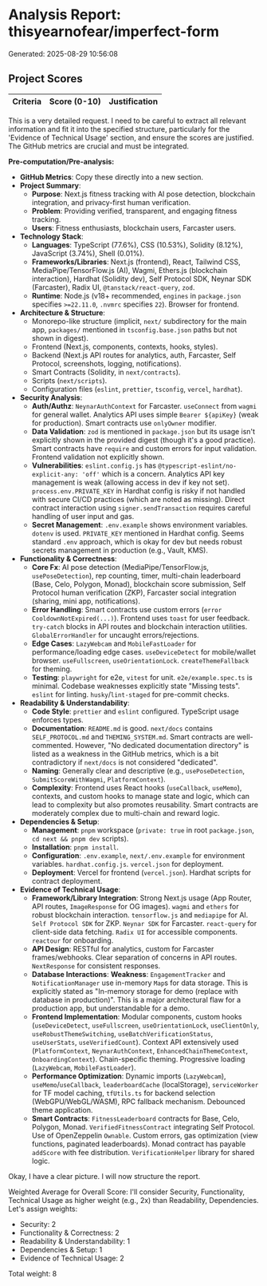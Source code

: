 # Analysis Report: thisyearnofear/imperfect-form

Generated: 2025-08-29 10:56:08

## Project Scores

| Criteria | Score (0-10) | Justification |
| :---------------------- | :----------- | :--------------------------------------------------------------------------------------------------------------------------------------------------------------------------------------------------------------------------------------------------------------------------------------------------------------------------------------------------------------------------------------------------------------------------------------------------------------------------------------------------------------------------------------------------------------------------------------------------------------------------------------------------------------------------------------------------------------------------------------------------------------------------------------------------------------------------------------------------------------------------------------------------------------------------------------------------------------------------------------------------------------------------------------------------------------------------------------------------------------------------------------------------------------------------------------------------------------------------------------------------------------------------------------------------------------------------------------------------------------------------------------------------------------------------------------------------------------------------------------------------------------------------------------------------------------------------------------------------------------------------------------------------------------------------------------------------------------------------------------------------------------------------------------------------------------------------------------------------------------------------------------------------------------------------------------------------------------------------------------------------------------------------------------------------------------------------------------------------------------------------------------------------------------------------------------------------------------------------------------------------------------------------------------------------------------------------------------------------------------------------------------------------------------------------------------------------------------------------------------------------------------------------------------------------------------------------------------------------------------------------------------------------------------------------------------------------------------------------------------------------------------------------------------------------------------------------------------------------------------------------------------------------------------------------------------------------------------------------------------------------------------------------------------------------------------------------------------------------------------------------------------------------------------------------------------------------------------------------------------------------------------------------------------------------------------------------------------------------------------------------------------------------------------------------------------------------------------------------------------------------------------------------------------------------------------------------------------------------------------------------------------------------------------------------------------------------------------------------------------------------------------------------------------------------------------------------------------------------------------------------------------------------------------------------------------------------------------------------------------------------------------------------------------------------------------------------------------------------------------------------------------------------------------------------------------------------------------------------------------------------------------------------------------------------------------------------------------------------------------------------------------------------------------------------------------------------------------------------------------------------------------------------------------------------------------------------------------------------------------------------------------------------------------------------------------------------------------------------------------------------------------------------------------------------------------------------------------------------------------------------------------------------------------------------------------------------------------------------------------------------------------------------------------------------------------------------------------------------------------------------------------------------------------------------------------------------------------------------------------------------------------------------------------------------------------------------------------------------------------------------------------------------------------------------------------------------------------------------------------------------------------------------------------------------------------------------------------------------------------------------------------------------------------------------------------------------------------------------------------------------------------------------------------------------------------------------------------------------------------------------------------------------------------------------------------------------------------------------------------------------------------------------------------------------------------------------------------------------------------------------------------------------------------------------------------------------------------------------------------------------------------------------------------------------------------------------------------------------------------------------------------------------------------------------------------------------------------------------------------------------------------------------------------------------------------------------------------------------------------------------------------------------------------------------------------------------------------------------------------------------------------------------------------------------------------------------------------------------------------------------------------------------------------------------------------------------------------------------------------------------------------------------------------------------------------------------------------------------------------------------------------------------------------------------------------------------------------------------------------------------------------------------------------------------------------------------------------------------------------------------------------------------------------------------------------------------------------------------------------------------------------------------------------------------------------------------------------------------------------------------------------------------------------------------------------------------------------------------------------------------------------------------------------------------------------------------------------------------------------------------------------------------------------------------------------------------------------------------------------------------------------------------------------------------------------------------------------------------------------------------------------------------------------------------------------------------------------------------------------------------------------------------------------------------------------------------------------------------------------------------------------------------------------------------------------------------------------------------------------------------------------------------------------------------------------------------------------------------------------------------------------------------------------------------------------------------------------------------------------------------------------------------------------------------------------------------------------------------------------------------------------------------------------------------------------------------------------------------------------------------------------------------------------------------------------------------------------------------------------------------------------------------------------------------------------------------------------------------------------------------------------------------------------------------------------------------------------------------------------------------------------------------------------------------------------------------------------------------------------------------------------------------------------------------------------------------------------------------------------------------------------------------------------------------------------------------------------------------------------------------------------------------------------------------------------------------------------------------------------------------------------------------------------------------------------------------------------------------------------------------------------------------------------------------------------------------------------------------------------------------------------------------------------------------------------------------------------------------------------------------------------------------------------------------------------------------------------------------------------------------------------------------------------------------------------------------------------------------------------------------------------------------------------------------------------------------------------------------------------------------------------------------------------------------------------------------------------------------------------------------------------------------------------------------------------------------------------------------------------------------------------------------------------------------------------------------------------------------------------------------------------------------------------------------------------------------------------------------------------------------------------------------------------------------------------------------------------------------------------------------------------------------------------------------------------------------------------------------------------------------------------------------------------------------------------------------------------------------------------------------------------------------------------------------------------------------------------------------------------------------------------------------------------------------------------------------------------------------------------------------------------------------------------------------------------------------------------------------------------------------------------------------------------------------------------------------------------------------------------------------------------------------------------------------------------------------------------------------------------------------------------------------------------------------------------------------------------------------------------------------------------------------------------------------------------------------------------------------------------------------------------------------------------------------------------------------------------------------------------------------------------------------------------------------------------------------------------------------------------------------------------------------------------------------------------------------------------------------------------------------------------------------------------------------------------------------------------------------------------------------------------------------------------------------------------------------------------------------------------------------------------------------------------------------------------------------------------------------------------------------------------------------------------------------------------------------------------------------------------------------------------------------------------------------------------------------------------------------------------------------------------------------------------------------------------------------------------------------------------------------------------------------------------------------------------------------------------------------------------------------------------------------------------------------------------------------------------------------------------------------------------------------------------------------------------------------------------------------------------------------------------------------------------------------------------------------------------------------------------------------------------------------------------------------------------------------------------------------------------------------------------------------------------------------------------------------------------------------------------------------------------------------------------------------------------------------------------------------------------------------------------------------------------------------------------------------------------------------------------------------------------------------------------------------------------------------------------------------------------------------------------------------------------------------------------------------------------------------------------------------------------------------------------------------------------------------------------------------------------------------------------------------------------------------------------------------------------------------------------------------------------------------------------------------------------------------------------------------------------------------------------------------------------------------------------------------------------------------------------------------------------------------------------------------------------------------------------------------------------------------------------------------------------------------------------------------------------------------------------------------------------------------------------------------------------------------------------------------------------------------------------------------------------------------------------------------------------------------------------------------------------------------------------------------------------------------------------------------------------------------------------------------------------------------------------------------------------------------------------------------------------------------------------------------------------------------------------------------------------------------------------------------------------------------------------------------------------------------------------------------------------------------------------------------------------------------------------------------------------------------------------------------------------------------------------------------------------------------------------------------------------------------------------------------------------------------------------------------------------------------------------------------------------------------------------------------------------------------------------------------------------------------------------------------------------------------------------------------------------------------------------------------------------------------------------------------------------------------------------------------------------------------------------------------------------------------------------------------------------------------------------------------------------------------------------------------------------------------------------------------------------------------------------------------------------------------------------------------------------------------------------------------------------------------------------------------------------------------------------------------------------------------------------------------------------------------------------------------------------------------------------------------------------------------------------------------------------------------------------------------------------------------------------------------------------------------------------------------------------------------------------------------------------------------------------------------------------------------------------------------------------------------------------------------------------------------------------------------------------------------------------------------------------------------------------------------------------------------------------------------------------------------------------------------------------------------------------------------------------------------------------------------------------------------------------------------------------------------------------------------------------------------------------------------------------------------------------------------------------------------------------------------------------------------------------------------------------------------------------------------------------------------------------------------------------------------------------------------------------------------------------------------------------------------------------------------------------------------------------------------------------------------------------------------------------------------------------------------------------------------------------------------------------------------------------------------------------------------------------------------------------------------------------------------------------------------------------------------------------------------------------------------------------------------------------------------------------------------------------------------------------------------------------------------------------------------------------------------------------------------------------------------------------------------------------------------------------------------------------------------------------------------------------------------------------------------------------------------------------------------------------------------------------------------------------------------------------------------------------------------------------------------------------------------------------------------------------------------------------------------------------------------------------------------------------------------------------------------------------------------------------------------------------------------------------------------------------------------------------------------------------------------------------------------------------------------------------------------------------------------------------------------------------------------------------------------------------------------------------------------------------------------------------------------------------------------------------------------------------------------------------------------------------------------------------------------------------------------------------------------------------------------------------------------------------------------------------------------------------------------------------------------------------------------------------------------------------------------------------------------------------------------------------------------------------------------------------------------------------------------------------------------------------------------------------------------------------------------------------------------------------------------------------------------------------------------------------------------------------------------------------------------------------------------------------------------------------------------------------------------------------------------------------------------------------------------------------------------------------------------------------------------------------------------------------------------------------------------------------------------------------------------------------------------------------------------------------------------------------------------------------------------------------------------------------------------------------------------------------------------------------------------------------------------------------------------------------------------------------------------------------------------------------------------------------------------------------------------------------------------------------------------------------------------------------------------------------------------------------------------------------------------------------------------------------------------------------------------------------------------------------------------------------------------------------------------------------------------------------------------------------------------------------------------------------------------------------------------------------------------------------------------------------------------------------------------------------------------------------------------------------------------------------------------------------------------------------------------------------------------------------------------------------------------------------------------------------------------------------------------------------------------------------------------------------------------------------------------------------------------------------------------------------------------------------------------------------------------------------------------------------------------------------------------------------------------------------------------------------------------------------------------------------------------------------------------------------------------------------------------------------------------------------------------------------------------------------------------------------------------------------------------------------------------------------------------------------------------------------------------------------------------------------------------------------------------------------------------------------------------------------------------------------------------------------------------------------------------------------------------------------------------------------------------------------------------------------------------------------------------------------------------------------------------------------------------------------------------------------------------------------------------------------------------------------------------------------------------------------------------------------------------------------------------------------------------------------------------------------------------------------------------------------------------------------------------------------------------------------------------------------------------------------------------------------------------------------------------------------------------------------------------------------------------------------------------------------------------------------------------------------------------------------------------------------------------------------------------------------------------------------------------------------------------------------------------------------------------------------------------------------------------------------------------------------------------------------------------------------------------------------------------------------------------------------------------------------------------------------------------------------------------------------------------------------------------------------------------------------------------------------------------------------------------------------------------------------------------------------------------------------------------------------------------------------------------------------------------------------------------------------------------------------------------------------------------------------------------------------------------------------------------------------------------------------------------------------------------------------------------------------------------------------------------------------------------------------------------------------------------------------------------------------------------------------------------------------------------------------------------------------------------------------------------------------------------------------------------------------------------------------------------------------------------------------------------------------------------------------------------------------------------------------------------------------------------------------------------------------------------------------------------------------------------------------------------------------------------------------------------------------------------------------------------------------------------------------------------------------------------------------------------------------------------------------------------------------------------------------------------------------------------------------------------------------------------------------------------------------------------------------------------------------------------------------------------------------------------------------------------------------------------------------------------------------------------------------------------------------------------------------------------------------------------------------------------------------------------------------------------------------------------------------------------------------------------------------------------------------------------------------------------------------------------------------------------------------------------------------------------------------------------------------------------------------------------------------------------------------------------------------------------------------------------------------------------------------------------------------------------------------------------------------------------------------------------------------------------------------------------------------------------------------------------------------------------------------------------------------------------------------------------------------------------------------------------------------------------------------------------------------------------------------------------------------------------------------------------------------------------------------------------------------------------------------------------------------------------------------------------------------------------------------------------------------------------------------------------------------------------------------------------------------------------------------------------------------------------------------------------------------------------------------------------------------------------------------------------------------------------------------------------------------------------------------------------------------------------------------------------------------------------------------------------------------------------------------------------------------------------------------------------------------------------------------------------------------------------------------------------------------------------------------------------------------------------------------------------------------------------------------------------------------------------------------------------------------------------------------------------------------------------------------------------------------------------------------------------------------------------------------------------------------------------------------------------------------------------------------------------------------------------------------------------------------------------------------------------------------------------------------------------------------------------------------------------------------------------------------------------------------------------------------------------------------------------------------------------------------------------------------------------------------------------------------------------------------------------------------------------------------------------------------------------------------------------------------------------------------------------------------------------------------------------------------------------------------------------------------------------------------------------------------------------------------------------------------------------------------------------------------------------------------------------------------------------------------------------------------------------------------------------------------------------------------------------------------------------------------------------------------------------------------------------------------------------------------------------------------------------------------------------------------------------------------------------------------------------------------------------------------------------------------------------------------------------------------------------------------------------------------------------------------------------------------------------------------------------------------------------------------------------------------------------------------------------------------------------------------------------------------------------------------------------------------------------------------------------------------------------------------------------------------------------------------------------------------------------------------------------------------------------------------------------------------------------------------------------------------------------------------------------------------------------------------------------------------------------------------------------------------------------------------------------------------------------------------------------------------------------------------------------------------------------------------------------------------------------------------------------------------------------------------------------------------------------------------------------------------------------------------------------------------------------------------------------------------------------------------------------------------------------------------------------------------------------------------------------------------------------------------------------------------------------------------------------------------------------------------------------------------------------------------------------------------------------------------------------------------------------------------------------------------------------------------------------------------------------------------------------------------------------------------------------------------------------------------------------------------------------------------------------------------------------------------------------------------------------------------------------------------------------------------------------------------------------------------------------------------------------------------------------------------------------------------------------------------------------------------------------------------------------------------------------------------------------------------------------------------------------------------------------------------------------------------------------------------------------------------------------------------------------------------------------------------------------------------------------------------------------------------------------------------------------------------------------------------------------------------------------------------------------------------------------------------------------------------------------------------------------------------------------------------------------------------------------------------------------------------------------------------------------------------------------------------------------------------------------------------------------------------------------------------------------------------------------------------------------------------------------------------------------------------------------------------------------------------------------------------------------------------------------------------------------------------------------------------------------------------------------------------------------------------------------------------------------------------------------------------------------------------------------------------------------------------------------------------------------------------------------------------------------------------------------------------------------------------------------------------------------------------------------------------------------------------------------------------------------------------------------------------------------------------------------------------------------------------------------------------------------------------------------------------------------------------------------------------------------------------------------------------------------------------------------------------------------------------------------------------------------------------------------------------------------------------------------------------------------------------------------------------------------------------------------------------------------------------------------------------------------------------------------------------------------------------------------------------------------------------------------------------------------------------------------------------------------------------------------------------------------------------------------------------------------------------------------------------------------------------------------------------------------------------------------------------------------------------------------------------------------------------------------------------------------------------------------------------------------------------------------------------------------------------------------------------------------------------------------------------------------------------------------------------------------------------------------------------------------------------------------------------------------------------------------------------------------------------------------------------------------------------------------------------------------------------------------------------------------------------------------------------------------------------------------------------------------------------------------------------------------------------------------------------------------------------------------------------------------------------------------------------------------------------------------------------------------------------------------------------------------------------------------------------------------------------------------------------------------------------------------------------------------------------------------------------------------------------------------------------------------------------------------------------------------------------------------------------------------------------------------------------------------------------------------------------------------------------------------------------------------------------------------------------------------------------------------------------------------------------------------------------------------------------------------------------------------------------------------------------------------------------------------------------------------------------------------------------------------------------------------------------------------------------------------------------------------------------------------------------------------------------------------------------------------------------------------------------------------------------------------------------------------------------------------------------------------------------------------------------------------------------------------------------------------------------------------------------------------------------------------------------------------------------------------------------------------------------------------------------------------------------------------------------------------------------------------------------------------------------------------------------------------------------------------------------------------------------------------------------------------------------------------------------------------------------------------------------------------------------------------------------------------------------------------------------------------------------------------------------------------------------------------------------------------------------------------------------------------------------------------------------------------------------------------------------------------------------------------------------------------------------------------------------------------------------------------------------------------------------------------------------------------------------------------------------------------------------------------------------------------------------------------------------------------------------------------------------------------------------------------------------------------------------------------------------------------------------------------------------------------------------------------------------------------------------------------------------------------------------------------------------------------------------------------------------------------------------------------------------------------------------------------------------------------------------------------------------------------------------------------------------------------------------------------------------------------------------------------------------------------------------------------------------------------------------------------------------------------------------------------------------------------------------------------------------------------------------------------------------------------------------------------------------------------------------------------------------------------------------------------------------------------------------------------------------------------------------------------------------------------------------------------------------------------------------------------------------------------------------------------------------------------------------------------------------------------------------------------------------------------------------------------------------------------------------------------------------------------------------------------------------------------------------------------------------------------------------------------------------------------------------------------------------------------------------------------------------------------------------------------------------------------------------------------------------------------------------------------------------------------------------------------------------------------------------------------------------------------------------------------------------------------------------------------------------------------------------------------------------------------------------------------------------------------------------------------------------------------------------------------------------------------------------------------------------------------------------------------------------------------------------------------------------------------------------------------------------------------------------------------------------------------------------------------------------------------------------------------------------------------------------------------------------------------------------------------------------------------------------------------------------------------------------------------------------------------------------------------------------------------------------------------------------------------------------------------------------------------------------------------------------------------------------------------------------------------------------------------------------------------------------------------------------------------------------------------------------------------------------------------------------------------------------------------------------------------------------------------------------------------------------------------------------------------------------------------------------------------------------------------------------------------------------------------------------------------------------------------------------------------------------------------------------------------------------------------------------------------------------------------------------------------------------------------------------------------------------------------------------------------------------------------------------------------------------------------------------------------------------------------------------------------------------------------------------------------------------------------------------------------------------------------------------------------------------------------------------------------------------------------------------------------------------------------------------------------------------------------------------------------------------------------------------------------------------------------------------------------------------------------------------------------------------------------------------------------------------------------------------------------------------------------------------------------------------------------------------------------------------------------------------------------------------------------------------------------------------------------------------------------------------------------------------------------------------------------------------------------------------------------------------------------------------------------------------------------------------------------------------------------------------------------------------------------------------------------------------------------------------------------------------------------------------------------------------------------------------------------------------------------------------------------------------------------------------------------------------------------------------------------------------------------------------------------------------------------------------------------------------------------------------------------------------------------------------------------------------------------------------------------------------------------------------------------------------------------------------------------------------------------------------------------------------------------------------------------------------------------------------------------------------------------------------------------------------------------------------------------------------------------------------------------------------------------------------------------------------------------------------------------------------------------------------------------------------------------------------------------------------------------------------------------------------------------------------------------------------------------------------------------------------------------------------------------------------------------------------------------------------------------------------------------------------------------------------------------------------------------------------------------------------------------------------------------------------------------------------------------------------------------------------------------------------------------------------------------------------------------------------------------------------------------------------------------------------------------------------------------------------------------------------------------------------------------------------------------------------------------------------------------------------------------------------------------------------------------------------------------------------------------------------------------------------------------------------------------------------------------------------------------------------------------------------------------------------------------------------------------------------------------------------------------------------------------------------------------------------------------------------------------------------------------------------------------------------------------------------------------------------------------------------------------------------------------------------------------------------------------------------------------------------------------------------------------------------------------------------------------------------------------------------------------------------------------------------------------------------------------------------------------------------------------------------------------------------------------------------------------------------------------------------------------------------------------------------------------------------------------------------------------------------------------------------------------------------------------------------------------------------------------------------------------------------------------------------------------------------------------------------------------------------------------------------------------------------------------------------------------------------------------------------------------------------------------------------------------------------------------------------------------------------------------------------------------------------------------------------------------------------------------------------------------------------------------------------------------------------------------------------------------------------------------------------------------------------------------------------------------------------------------------------------------------------------------------------------------------------------------------------------------------------------------------------------------------------------------------------------------------------------------------------------------------------------------------------------------------------------------------------------------------------------------------------------------------------------------------------------------------------------------------------------------------------------------------------------------------------------------------------------------------------------------------------------------------------------------------------------------------------------------------------------------------------------------------------------------------------------------------------------------------------------------------------------------------------------------------------------------------------------------------------------------------------------------------------------------------------------------------------------------------------------------------------------------------------------------------------------------------------------------------------------------------------------------------------------------------------------------------------------------------------------------------------------------------------------------------------------------------------------------------------------------------------------------------------------------------------------------------------------------------------------------------------------------------------------------------------------------------------------------------------------------------------------------------------------------------------------------------------------------------------------------------------------------------------------------------------------------------------------------------------------------------------------------------------------------------------------------------------------------------------------------------------------------------------------------------------------------------------------------------------------------------------------------------------------------------------------------------------------------------------------------------------------------------------------------------------------------------------------------------------------------------------------------------------------------------------------------------------------------------------------------------------------------------------------------------------------------------------------------------------------------------------------------------------------------------------------------------------------------------------------------------------------------------------------------------------------------------------------------------------------------------------------------------------------------------------------------------------------------------------------------------------------------------------------------------------------------------------------------------------------------------------------------------------------------------------------------------------------------------------------------------------------------------------------------------------------------------------------------------------------------------------------------------------------------------------------------------------------------------------------------------------------------------------------------------------------------------------------------------------------------------------------------------------------------------------------------------------------------------------------------------------------------------------------------------------------------------------------------------------------------------------------------------------------------------------------------------------------------------------------------------------------------------------------------------------------------------------------------------------------------------------------------------------------------------------------------------------------------------------------------------------------------------------------------------------------------------------------------------------------------------------------------------------------------------------------------------------------------------------------------------------------------------------------------------------------------------------------------------------------------------------------------------------------------------------------------------------------------------------------------------------------------------------------------------------------------------------------------------------------------------------------------------------------------------------------------------------------------------------------------------------------------------------------------------------------------------------------------------------------------------------------------------------------------------------------------------------------------------------------------------------------------------------------------------------------------------------------------------------------------------------------------------------------------------------------------------------------------------------------------------------------------------------------------------------------------------------------------------------------------------------------------------------------------------------------------------------------------------------------------------------------------------------------------------------------------------------------------------------------------------------------------------------------------------------------------------------------------------------------------------------------------------------------------------------------------------------------------------------------------------------------------------------------------------------------------------------------------------------------------------------------------------------------------------------------------------------------------------------------------------------------------------------------------------------------------------------------------------------------------------------------------------------------------------------------------------------------------------------------------------------------------------------------------------------------------------------------------------------------------------------------------------------------------------------------------------------------------------------------------------------------------------------------------------------------------------------------------------------------------------------------------------------------------------------------------------------------------------------------------------------------------------------------------------------------------------------------------------------------------------------------------------------------------------------------------------------------------------------------------------------------------------------------------------------------------------------------------------------------------------------------------------------------------------------------------------------------------------------------------------------------------------------------------------------------------------------------------------------------------------------------------------------------------------------------------------------------------------------------------------------------------------------------------------------------------------------------------------------------------------------------------------------------------------------------------------------------------------------------------------------------------------------------------------------------------------------------------------------------------------------------------------------------------------------------------------------------------------------------------------------------------------------------------------------------------------------------------------------------------------------------------------------------------------------------------------------------------------------------------------------------------------------------------------------------------------------------------------------------------------------------------------------------------------------------------------------------------------------------------------------------------------------------------------------------------------------------------------------------------------------------------------------------------------------------------------------------------------------------------------------------------------------------------------------------------------------------------------------------------------------------------------------------------------------------------------------------------------------------------------------------------------------------------------------------------------------------------------------------------------------------------------------------------------------------------------------------------------------------------------------------------------------------------------------------------------------------------------------------------------------------------------------------------------------------------------------------------------------------------------------------------------------------------------------------------------------------------------------------------------------------------------------------------------------------------------------------------------------------------------------------------------------------------------------------------------------------------------------------------------------------------------------------------------------------------------------------------------------------------------------------------------------------------------------------------------------------------------------------------------------------------------------------------------------------------------------------------------------------------------------------------------------------------------------------------------------------------------------------------------------------------------------------------------------------------------------------------------------------------------------------------------------------------------------------------------------------------------------------------------------------------------------------------------------------------------------------------------------------------------------------------------------------------------------------------------------------------------------------------------------------------------------------------------------------------------------------------------------------------------------------------------------------------------------------------------------------------------------------------------------------------------------------------------------------------------------------------------------------------------------------------------------------------------------------------------------------------------------------------------------------------------------------------------------------------------------------------------------------------------------------------------------------------------------------------------------------------------------------------------------------------------------------------------------------------------------------------------------------------------------------------------------------------------------------------------------------------------------------------------------------------------------------------------------------------------------------------------------------------------------------------------------------------------------------------------------------------------------------------------------------------------------------------------------------------------------------------------------------------------------------------------------------------------------------------------------------------------------------------------------------------------------------------------------------------------------------------------------------------------------------------------------------------------------------------------------------------------------------------------------------------------------------------------------------------------------------------------------------------------------------------------------------------------------------------------------------------------------------------------------------------------------------------------------------------------------------------------------------------------------------------------------------------------------------------------------------------------------------------------------------------------------------------------------------------------------------------------------------------------------------------------------------------------------------------------------------------------------------------------------------------------------------------------------------------------------------------------------------------------------------------------------------------------------------------------------------------------------------------------------------------------------------------------------------------------------------------------------------------------------------------------------------------------------------------------------------------------------------------------------------------------------------------------------------------------------------------------------------------------------------------------------------------------------------------------------------------------------------------------------------------------------------------------------------------------------------------------------------------------------------------------------------------------------------------------------------------------------------------------------------------------------------------------------------------------------------------------------------------------------------------------------------------------------------------------------------------------------------------------------------------------------------------------------------------------------------------------------------------------------------------------------------------------------------------------------------------------------------------------------------------------------------------------------------------------------------------------------------------------------------------------------------------------------------------------------------------------------------------------------------------------------------------------------------------------------------------------------------------------------------------------------------------------------------------------------------------------------------------------------------------------------------------------------------------------------------------------------------------------------------------------------------------------------------------------------------------------------------------------------------------------------------------------------------------------------------------------------------------------------------------------------------------------------------------------------------------------------------------------------------------------------------------------------------------------------------------------------------------------------------------------------------------------------------------------------------------------------------------------------------------------------------------------------------------------------------------------------------------------------------------------------------------------------------------------------------------------------------------------------------------------------------------------------------------------------------------------------------------------------------------------------------------------------------------------------------------------------------------------------------------------------------------------------------------------------------------------------------------------------------------------------------------------------------------------------------------------------------------------------------------------------------------------------------------------------------------------------------------------------------------------------------------------------------------------------------------------------------------------------------------------------------------------------------------------------------------------------------------------------------------------------------------------------------------------------------------------------------------------------------------------------------------------------------------------------------------------------------------------------------------------------------------------------------------------------------------------------------------------------------------------------------------------------------------------------------------------------------------------------------------------------------------------------------------------------------------------------------------------------------------------------------------------------------------------------------------------------------------------------------------------------------------------------------------------------------------------------------------------------------------------------------------------------------------------------------------------------------------------------------------------------------------------------------------------------------------------------------------------------------------------------------------------------------------------------------------------------------------------------------------------------------------------------------------------------------------------------------------------------------------------------------------------------------------------------------------------------------------------------------------------------------------------------------------------------------------------------------------------------------------------------------------------------------------------------------------------------------------------------------------------------------------------------------------------------------------------------------------------------------------------------------------------------------------------------------------------------------------------------------------------------------------------------------------------------------------------------------------------------------------------------------------------------------------------------------------------------------------------------------------------------------------------------------------------------------------------------------------------------------------------------------------------------------------------------------------------------------------------------------------------------------------------------------------------------------------------------------------------------------------------------------------------------------------------------------------------------------------------------------------------------------------------------------------------------------------------------------------------------------------------------------------------------------------------------------------------------------------------------------------------------------------------------------------------------------------------------------------------------------------------------------------------------------------------------------------------------------------------------------------------------------------------------------------------------------------------------------------------------------------------------------------------------------------------------------------------------------------------------------------------------------------------------------------------------------------------------------------------------------------------------------------------------------------------------------------------------------------------------------------------------------------------------------------------------------------------------------------------------------------------------------------------------------------------------------------------------------------------------------------------------------------------------------------------------------------------------------------------------------------------------------------------------------------------------------------------------------------------------------------------------------------------------------------------------------------------------------------------------------------------------------------------------------------------------------------------------------------------------------------------------------------------------------------------------------------------------------------------------------------------------------------------------------------------------------------------------------------------------------------------------------------------------------------------------------------------------------------------------------------------------------------------------------------------------------------------------------------------------------------------------------------------------------------------------------------------------------------------------------------------------------------------------------------------------------------------------------------------------------------------------------------------------------------------------------------------------------------------------------------------------------------------------------------------------------------------------------------------------------------------------------------------------------------------------------------------------------------------------------------------------------------------------------------------------------------------------------------------------------------------------------------------------------------------------------------------------------------------------------------------------------------------------------------------------------------------------------------------------------------------------------------------------------------------------------------------------------------------------------------------------------------------------------------------------------------------------------------------------------------------------------------------------------------------------------------------------------------------------------------------------------------------------------------------------------------------------------------------------------------------------------------------------------------------------------------------------------------------------------------------------------------------------------------------------------------------------------------------------------------------------------------------------------------------------------------------------------------------------------------------------------------------------------------------------------------------------------------------------------------------------------------------------------------------------------------------------------------------------------------------------------------------------------------------------------------------------------------------------------------------------------------------------------------------------------------------------------------------------------------------------------------------------------------------------------------------------------------------------------------------------------------------------------------------------------------------------------------------------------------------------------------------------------------------------------------------------------------------------------------------------------------------------------------------------------------------------------------------------------------------------------------------------------------------------------------------------------------------------------------------------------------------------------------------------------------------------------------------------------------------------------------------------------------------------------------------------------------------------------------------------------------------------------------------------------------------------------------------------------------------------------------------------------------------------------------------------------------------------------------------------------------------------------------------------------------------------------------------------------------------------------------------------------------------------------------------------------------------------------------------------------------------------------------------------------------------------------------------------------------------------------------------------------------------------------------------------------------------------------------------------------------------------------------------------------------------------------------------------------------------------------------------------------------------------------------------------------------------------------------------------------------------------------------------------------------------------------------------------------------------------------------------------------------------------------------------------------------------------------------------------------------------------------------------------------------------------------------------------------------------------------------------------------------------------------------------------------------------------------------------------------------------------------------------------------------------------------------------------------------------------------------------------------------------------------------------------------------------------------------------------------------------------------------------------------------------------------------------------------------------------------------------------------------------------------------------------------------------------------------------------------------------------------------------------------------------------------------------------------------------------------------------------------------------------------------------------------------------------------------------------------------------------------------------------------------------------------------------------------------------------------------------------------------------------------------------------------------------------------------------------------------------------------------------------------------------------------------------------------------------------------------------------------------------------------------------------------------------------------------------------------------------------------------------------------------------------------------------------------------------------------------------------------------------------------------------------------------------------------------------------------------------------------------------------------------------------------------------------------------------------------------------------------------------------------------------------------------------------------------------------------------------------------------------------------------------------------------------------------------------------------------------------------------------------------------------------------------------------------------------------------------------------------------------------------------------------------------------------------------------------------------------------------------------------------------------------------------------------------------------------------------------------------------------------------------------------------------------------------------------------------------------------------------------------------------------------------------------------------------------------------------------------------------------------------------------------------------------------------------------------------------------------------------------------------------------------------------------------------------------------------------------------------------------------------------------------------------------------------------------------------------------------------------------------------------------------------------------------------------------------------------------------------------------------------------------------------------------------------------------------------------------------------------------------------------------------------------------------------------------------------------------------------------------------------------------------------------------------------------------------------------------------------------------------------------------------------------------------------------------------------------------------------------------------------------------------------------------------------------------------------------------------------------------------------------------------------------------------------------------------------------------------------------------------------------------------------------------------------------------------------------------------------------------------------------------------------------------------------------------------------------------------------------------------------------------------------------------------------------------------------------------------------------------------------------------------------------------------------------------------------------------------------------------------------------------------------------------------------------------------------------------------------------------------------------------------------------------------------------------------------------------------------------------------------------------------------------------------------------------------------------------------------------------------------------------------------------------------------------------------------------------------------------------------------------------------------------------------------------------------------------------------------------------------------------------------------------------------------------------------------------------------------------------------------------------------------------------------------------------------------------------------------------------------------------------------------------------------------------------------------------------------------------------------------------------------------------------------------------------------------------------------------------------------------------------------------------------------------------------------------------------------------------------------------------------------------------------------------------------------------------------------------------------------------------------------------------------------------------------------------------------------------------------------------------------------------------------------------------------------------------------------------------------------------------------------------------------------------------------------------------------------------------------------------------------------------------------------------------------------------------------------------------------------------------------------------------------------------------------------------------------------------------------------------------------------------------------------------------------------------------------------------------------------------------------------------------------------------------------------------------------------------------------------------------------------------------------------------------------------------------------------------------------------------------------------------------------------------------------------------------------------------------------------------------------------------------------------------------------------------------------------------------------------------------------------------------------------------------------------------------------------------------------------------------------------------------------------------------------------------------------------------------------------------------------------------------------------------------------------------------------------------------------------------------------------------------------------------------------------------------------------------------------------------------------------------------------------------------------------------------------------------------------------------------------------------------------------------------------------------------------------------------------------------------------------------------------------------------------------------------------------------------------------------------------------------------------------------------------------------------------------------------------------------------------------------------------------------------------------------------------------------------------------------------------------------------------------------------------------------------------------------------------------------------------------------------------------------------------------------------------------------------------------------------------------------------------------------------------------------------------------------------------------------------------------------------------------------------------------------------------------------------------------------------------------------------------------------------------------------------------------------------------------------------------------------------------------------------------------------------------------------------------------------------------------------------------------------------------------------------------------------------------------------------------------------------------------------------------------------------------------------------------------------------------------------------------------------------------------------------------------------------------------------------------------------------------------------------------------------------------------------------------------------------------------------------------------------------------------------------------------------------------------------------------------------------------------------------------------------------------
This is a very detailed request. I need to be careful to extract all relevant information and fit it into the specified structure, particularly for the 'Evidence of Technical Usage' section, and ensure the scores are justified. The GitHub metrics are crucial and must be integrated.

**Pre-computation/Pre-analysis:**

*   **GitHub Metrics**: Copy these directly into a new section.
*   **Project Summary**:
    *   **Purpose**: Next.js fitness tracking with AI pose detection, blockchain integration, and privacy-first human verification.
    *   **Problem**: Providing verified, transparent, and engaging fitness tracking.
    *   **Users**: Fitness enthusiasts, blockchain users, Farcaster users.
*   **Technology Stack**:
    *   **Languages**: TypeScript (77.6%), CSS (10.53%), Solidity (8.12%), JavaScript (3.74%), Shell (0.01%).
    *   **Frameworks/Libraries**: Next.js (frontend), React, Tailwind CSS, MediaPipe/TensorFlow.js (AI), Wagmi, Ethers.js (blockchain interaction), Hardhat (Solidity dev), Self Protocol SDK, Neynar SDK (Farcaster), Radix UI, `@tanstack/react-query`, `zod`.
    *   **Runtime**: Node.js (v18+ recommended, `engines` in `package.json` specifies `>=22.11.0`, `.nvmrc` specifies `22`). Browser for frontend.
*   **Architecture & Structure**:
    *   Monorepo-like structure (implicit, `next/` subdirectory for the main app, `packages/` mentioned in `tsconfig.base.json` paths but not shown in digest).
    *   Frontend (Next.js, components, contexts, hooks, styles).
    *   Backend (Next.js API routes for analytics, auth, Farcaster, Self Protocol, screenshots, logging, notifications).
    *   Smart Contracts (Solidity, in `next/contracts`).
    *   Scripts (`next/scripts`).
    *   Configuration files (`eslint`, `prettier`, `tsconfig`, `vercel`, `hardhat`).
*   **Security Analysis**:
    *   **Auth/Authz**: `NeynarAuthContext` for Farcaster. `useConnect` from `wagmi` for general wallet. Analytics API uses simple `Bearer ${apiKey}` (weak for production). Smart contracts use `onlyOwner` modifier.
    *   **Data Validation**: `zod` is mentioned in `package.json` but its usage isn't explicitly shown in the provided digest (though it's a good practice). Smart contracts have `require` and custom errors for input validation. Frontend validation not explicitly shown.
    *   **Vulnerabilities**: `eslint.config.js` has `@typescript-eslint/no-explicit-any: 'off'` which is a concern. Analytics API key management is weak (allowing access in dev if key not set). `process.env.PRIVATE_KEY` in Hardhat config is risky if not handled with secure CI/CD practices (which are noted as missing). Direct contract interaction using `signer.sendTransaction` requires careful handling of user input and gas.
    *   **Secret Management**: `.env.example` shows environment variables. `dotenv` is used. `PRIVATE_KEY` mentioned in Hardhat config. Seems standard `.env` approach, which is okay for dev but needs robust secrets management in production (e.g., Vault, KMS).
*   **Functionality & Correctness**:
    *   **Core Fx**: AI pose detection (MediaPipe/TensorFlow.js, `usePoseDetection`), rep counting, timer, multi-chain leaderboard (Base, Celo, Polygon, Monad), blockchain score submission, Self Protocol human verification (ZKP), Farcaster social integration (sharing, mini app, notifications).
    *   **Error Handling**: Smart contracts use custom errors (`error CooldownNotExpired(...)`). Frontend uses `toast` for user feedback. `try-catch` blocks in API routes and blockchain interaction utilities. `GlobalErrorHandler` for uncaught errors/rejections.
    *   **Edge Cases**: `LazyWebcam` and `MobileFastLoader` for performance/loading edge cases. `useDeviceDetect` for mobile/wallet browser. `useFullscreen`, `useOrientationLock`. `createThemeFallback` for theming.
    *   **Testing**: `playwright` for e2e, `vitest` for unit. `e2e/example.spec.ts` is minimal. Codebase weaknesses explicitly state "Missing tests". `eslint` for linting. `husky`/`lint-staged` for pre-commit checks.
*   **Readability & Understandability**:
    *   **Code Style**: `prettier` and `eslint` configured. TypeScript usage enforces types.
    *   **Documentation**: `README.md` is good. `next/docs` contains `SELF_PROTOCOL.md` and `THEMING_SYSTEM.md`. Smart contracts are well-commented. However, "No dedicated documentation directory" is listed as a weakness in the GitHub metrics, which is a bit contradictory if `next/docs` is not considered "dedicated".
    *   **Naming**: Generally clear and descriptive (e.g., `usePoseDetection`, `SubmitScoreWithWagmi`, `PlatformContext`).
    *   **Complexity**: Frontend uses React hooks (`useCallback`, `useMemo`), contexts, and custom hooks to manage state and logic, which can lead to complexity but also promotes reusability. Smart contracts are moderately complex due to multi-chain and reward logic.
*   **Dependencies & Setup**:
    *   **Management**: `pnpm` workspace (`private: true` in root `package.json`, `cd next && pnpm dev` scripts).
    *   **Installation**: `pnpm install`.
    *   **Configuration**: `.env.example`, `next/.env.example` for environment variables. `hardhat.config.js`. `vercel.json` for deployment.
    *   **Deployment**: Vercel for frontend (`vercel.json`). Hardhat scripts for contract deployment.
*   **Evidence of Technical Usage**:
    *   **Framework/Library Integration**: Strong Next.js usage (App Router, API routes, `ImageResponse` for OG images). `wagmi` and `ethers` for robust blockchain interaction. `tensorflow.js` and `mediapipe` for AI. `Self Protocol SDK` for ZKP. `Neynar SDK` for Farcaster. `react-query` for client-side data fetching. `Radix UI` for accessible components. `reactour` for onboarding.
    *   **API Design**: RESTful for analytics, custom for Farcaster frames/webhooks. Clear separation of concerns in API routes. `NextResponse` for consistent responses.
    *   **Database Interactions**: **Weakness**: `EngagementTracker` and `NotificationManager` use in-memory `Map`s for data storage. This is explicitly stated as "In-memory storage for demo (replace with database in production)". This is a major architectural flaw for a production app, but understandable for a demo.
    *   **Frontend Implementation**: Modular components, custom hooks (`useDeviceDetect`, `useFullscreen`, `useOrientationLock`, `useClientOnly`, `useRobustThemeSwitching`, `useBatchVerificationStatus`, `useUserStats`, `useVerifiedCount`). Context API extensively used (`PlatformContext`, `NeynarAuthContext`, `EnhancedChainThemeContext`, `OnboardingContext`). Chain-specific theming. Progressive loading (`LazyWebcam`, `MobileFastLoader`).
    *   **Performance Optimization**: Dynamic imports (`LazyWebcam`), `useMemo`/`useCallback`, `leaderboardCache` (localStorage), `serviceWorker` for TF model caching, `tfUtils.ts` for backend selection (WebGPU/WebGL/WASM), RPC fallback mechanism. Debounced theme application.
    *   **Smart Contracts**: `FitnessLeaderboard` contracts for Base, Celo, Polygon, Monad. `VerifiedFitnessContract` integrating Self Protocol. Use of OpenZeppelin `Ownable`. Custom errors, gas optimization (view functions, paginated leaderboards). Monad contract has payable `addScore` with fee distribution. `VerificationHelper` library for shared logic.

Okay, I have a clear picture. I will now structure the report.

Weighted Average for Overall Score: I'll consider Security, Functionality, Technical Usage as higher weight (e.g., 2x) than Readability, Dependencies.
Let's assign weights:
*   Security: 2
*   Functionality & Correctness: 2
*   Readability & Understandability: 1
*   Dependencies & Setup: 1
*   Evidence of Technical Usage: 2

Total weight: 8